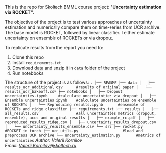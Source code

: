 This is the repo for Skoltech BMML course project:  **"Uncertainty estimation via ROCKET".**

The objective of the project is to test various approaches of uncertainty estimation and numerically compare them on time-series from UCR archive.
The base model is ROCKET, followed by linear classifier. I either estimate uncertainty on ensemble of ROCKETs or via dropout.

To replicate results from the report you need to:

1)  Clone this repo
2)  Install `requirements.txt`
3)  Download [data](http://www.timeseriesclassification.com/Downloads/Archives/Univariate2018_ts.zip) and unzip it in `data` folder of the project
4)  Run notebboks

The structure of the project is as follows:
`
        .
        ├── README
        ├── data
        │   ├── results_ucr_additional.csv      #results of original paper
        │   └── results_ucr_bakeoff.csv
        ├── notebooks
        │   ├── Dropout uncertainties.ipynb     #calculate uncertainties via dropout
        │   ├── Ensemble uncertainties.ipynb    #calculate uncertainties on ensemble of ROCKETs
        │   └── Reproducing results.ipynb       #ensemble of ROCKETs and ridge classifier
        ├── requirements.txt
        ├── results
        │   ├── all_results.csv                 #all uncertainties metrics (dropout, ensemble), accs and original results
        │   ├── example_rc.pdf
        │   ├── reproduced_results_ridge.csv
        │   ├── uncertainty_results_dropout.csv
        │   └── uncertainty_results_ensemble.csv
        └── src
            ├── rocket.py                       #ROCKET in torch
            ├── ucr_utils.py                    #load and preprocess UCR archive
            └── uncertainty_estimation.py       #metrics of uncertainties
`
*Author: Valerii Kornilov*  
*Email: Valerii.Kornilov@skoltech.ru*
